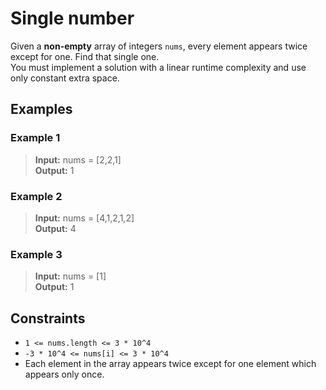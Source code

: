 # Single number
Given a **non-empty** array of integers `nums`, every element appears twice except for one. Find that single one.  
You must implement a solution with a linear runtime complexity and use only constant extra space.

## Examples
### Example 1
> **Input:** nums = [2,2,1]  
> **Output:** 1

### Example 2
> **Input:** nums = [4,1,2,1,2]  
> **Output:** 4

### Example 3
> **Input:** nums = [1]  
> **Output:** 1

## Constraints
* `1 <= nums.length <= 3 * 10^4`
* `-3 * 10^4 <= nums[i] <= 3 * 10^4`
* Each element in the array appears twice except for one element which appears only once.
